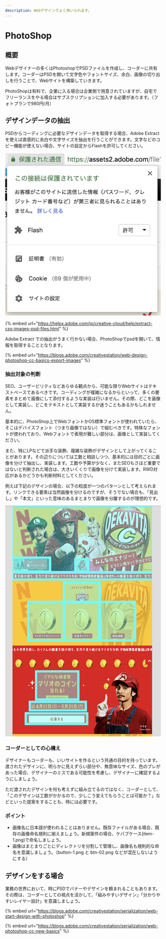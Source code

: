 ```yaml
---
description: Webデザインでよく用いられます。
---
```


# PhotoShop

## 概要

Webデザイナーの多くはPhotoshopでPSDファイルを作成し、コーダーに共有します。コーダーはPSDを開いて文字色やフォントサイズ、余白、画像の切り出しを行うことで、Webサイトを構築していきます。

PhotoShopは有料で、企業に入る場合は企業側で用意されていますが、自宅でフリーランスをやる場合はサブスクリプションに加入する必要があります。（フォトプランで980円/月）

## デザインデータの抽出

PSDからコーディングに必要なデザインデータを取得する場合、Adobe Extract を使えば直感的に余白や文字サイズを抽出を行うことができます。文字などのコピー機能が使えない場合、サイトの設定からFlashを許可してください。

![Chrome&#x306E;&#x5834;&#x5408;](../../.gitbook/assets/image.png)

{% embed url="https://helpx.adobe.com/jp/creative-cloud/help/extract-css-images-psd-files.html" %}

Adobe Extract での抽出がうまく行かない場合、PhotoShopでpsdを開いて、情報を取得することとなります。

{% embed url="https://blogs.adobe.com/creativestation/web-design-photoshop-cc-basics-export-images" %}

### 抽出対象の判断

SEO、ユーザービリティなどあらゆる観点から、可能な限りWebサイトはテキストベースであるべきです。コーディングが複雑になるからといって、多くの要素をまとめて画像にして添付するような実装は行いません。その際、どこを画像として実装し、どこをテキストとして実装するか迷うこともあるかもしれません。

基本的に、PhotoShop上でWebフォントかOS標準フォントが使われていたら、そこはデバイスフォント（つまり画像ではない）で組むべきです。特殊なフォントが使われており、Webフォントで表現が難しい部分は、画像として実装してください。

また、特にLPなどで派手な装飾、複雑な装飾がデザインとして上がってくることがあります。その辺りについては工数と相談しつつ、基本的には目的ごとに画像を分けて抽出し、実装します。工数や予算が少なく、またSEOもさほど重要ではないと判断された場合は、大きいくくりで画像を分けて実装します。RWD対応があるかどうかも判断材料としてください。

例えば下記のデザインの場合、以下の粒度が一つのパターンとして考えられます。リンクできる要素は当然画像を分けるのですが、そうでない場合も、「見出し」や「本文」といった意味のあるまとまりで画像を分離するのが理想的です。

![&#x3010;&#x30B5;&#x30F3;&#x30C8;&#x30EA;&#x30FC;&#x98DF;&#x54C1;&#x30A4;&#x30F3;&#x30BF;&#x30FC;&#x30CA;&#x30B7;&#x30E7;&#x30CA;&#x30EB;&#x682A;&#x5F0F;&#x4F1A;&#x793E; &#x69D8;&#x306E;&#x30B9;&#x30DE;&#x30DB;LP](../../.gitbook/assets/sukurnshotto-2018-07-28-122510.png)

### コーダーとしての心構え

デザイナーもコーダーも、いいサイトを作るという共通の目的を持っています。渡されたデザインに、明らかに見えずらい部分や、無意味なサイズ、色のブレがあった場合、デザイナーのミスである可能性を考慮し、デザイナーに確認するようにしましょう。

ただ渡されたデザインを何も考えずに組み立てるのではなく、コーダーとして、「このデザインは工数がかかるので、少しこう変えてもらうことは可能か？」などといった提案をすることも、時には必要です。

### ポイント

* 画像名に日本語が使われることはありません。既存ファイルがある場合、既存の画像命名規則に揃えましょう。新規案件の場合、ケバブケース\(item-1.png\)で命名しましょう。
* 画像はまとまりごとにディレクトリを分割して管理し、画像名も規則的な命名を意識しましょう。（button-1.png と btn-02.png などが混在しないようにする）

## デザインをする場合

業務の世界において、時にPSDでバナーやデザインを頼まれることもあります。その際は、コーダーとしての視点を活かして、「組みやすいデザイン」「分かりやすいレイヤー設計」を意識しましょう。

{% embed url="https://blogs.adobe.com/creativestation/serialization/web-start-design-with-photoshop" %}

{% embed url="https://blogs.adobe.com/creativestation/serialization/web-photoshop-cc-new-basics" %}


